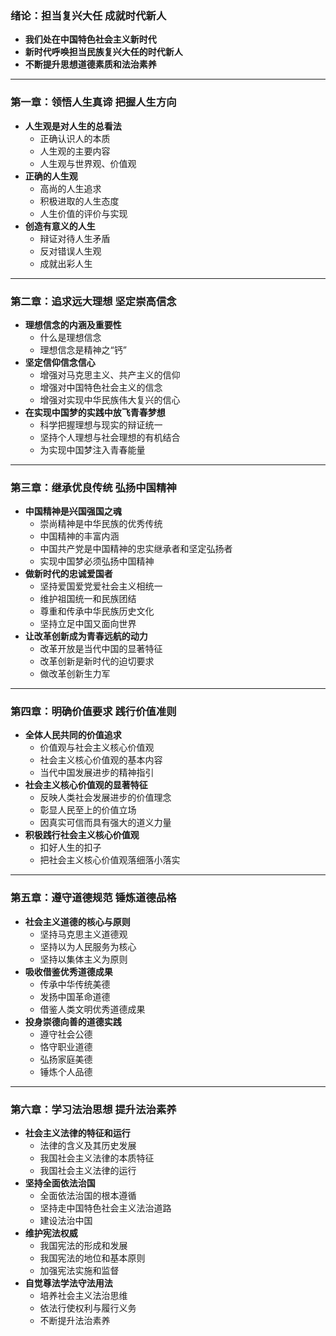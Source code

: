 ### 绪论：担当复兴大任 成就时代新人

* **我们处在中国特色社会主义新时代**
* **新时代呼唤担当民族复兴大任的时代新人**
* **不断提升思想道德素质和法治素养**
---
### 第一章：领悟人生真谛 把握人生方向

* **人生观是对人生的总看法**
    * 正确认识人的本质
    * 人生观的主要内容
    * 人生观与世界观、价值观
* **正确的人生观**
    * 高尚的人生追求
    * 积极进取的人生态度
    * 人生价值的评价与实现
* **创造有意义的人生**
    * 辩证对待人生矛盾
    * 反对错误人生观
    * 成就出彩人生

---
### 第二章：追求远大理想 坚定崇高信念

* **理想信念的内涵及重要性**
    * 什么是理想信念
    * 理想信念是精神之“钙”
* **坚定信仰信念信心**
    * 增强对马克思主义、共产主义的信仰
    * 增强对中国特色社会主义的信念
    * 增强对实现中华民族伟大复兴的信心
* **在实现中国梦的实践中放飞青春梦想**
    * 科学把握理想与现实的辩证统一
    * 坚持个人理想与社会理想的有机结合
    * 为实现中国梦注入青春能量

---
### 第三章：继承优良传统 弘扬中国精神

* **中国精神是兴国强国之魂**
    * 崇尚精神是中华民族的优秀传统
    * 中国精神的丰富内涵
    * 中国共产党是中国精神的忠实继承者和坚定弘扬者
    * 实现中国梦必须弘扬中国精神
* **做新时代的忠诚爱国者**
    * 坚持爱国爱党爱社会主义相统一
    * 维护祖国统一和民族团结
    * 尊重和传承中华民族历史文化
    * 坚持立足中国又面向世界
* **让改革创新成为青春远航的动力**
    * 改革开放是当代中国的显著特征
    * 改革创新是新时代的迫切要求
    * 做改革创新生力军

---
### 第四章：明确价值要求 践行价值准则

* **全体人民共同的价值追求**
    * 价值观与社会主义核心价值观
    * 社会主义核心价值观的基本内容
    * 当代中国发展进步的精神指引
* **社会主义核心价值观的显著特征**
    * 反映人类社会发展进步的价值理念
    * 彰显人民至上的价值立场
    * 因真实可信而具有强大的道义力量
* **积极践行社会主义核心价值观**
    * 扣好人生的扣子
    * 把社会主义核心价值观落细落小落实

---
### 第五章：遵守道德规范 锤炼道德品格

* **社会主义道德的核心与原则**
    * 坚持马克思主义道德观
    * 坚持以为人民服务为核心
    * 坚持以集体主义为原则
* **吸收借鉴优秀道德成果**
    * 传承中华传统美德
    * 发扬中国革命道德
    * 借鉴人类文明优秀道德成果
* **投身崇德向善的道德实践**
    * 遵守社会公德
    * 恪守职业道德
    * 弘扬家庭美德
    * 锤炼个人品德

---
### 第六章：学习法治思想 提升法治素养

* **社会主义法律的特征和运行**
    * 法律的含义及其历史发展
    * 我国社会主义法律的本质特征
    * 我国社会主义法律的运行
* **坚持全面依法治国**
    * 全面依法治国的根本遵循
    * 坚持走中国特色社会主义法治道路
    * 建设法治中国
* **维护宪法权威**
    * 我国宪法的形成和发展
    * 我国宪法的地位和基本原则
    * 加强宪法实施和监督
* **自觉尊法学法守法用法**
    * 培养社会主义法治思维
    * 依法行使权利与履行义务
    * 不断提升法治素养